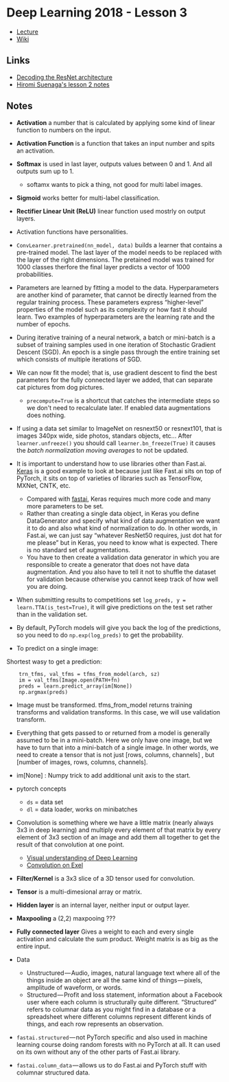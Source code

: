 # Deep Learning 2018 - Lesson 3

* [Lecture](https://youtu.be/9C06ZPF8Uuc)
* [Wiki](http://forums.fast.ai/t/wiki-lesson-3/9401)


## Links

* [Decoding the ResNet architecture](http://teleported.in/posts/decoding-resnet-architecture/)
* [Hiromi Suenaga's lesson 2 notes](https://medium.com/@hiromi_suenaga/deep-learning-2-part-1-lesson-3-74b0ef79e56)


## Notes

* **Activation** a number that is calculated by applying some kind of
  linear function to numbers on the input.

* **Activation Function** is a function that takes an input number and
  spits an activation.

* **Softmax** is used in last layer, outputs values between 0 and 1. And all
  outputs sum up to 1.
  - softamx wants to pick a thing, not good for multi label images.

* **Sigmoid** works better for multi-label classification.

* **Rectifier Linear Unit (ReLU)** linear function used mostrly on
  output layers.

* Activation functions have personalities.

* `ConvLearner.pretrained(nn_model, data)` builds a learner that
  contains a pre-trained model.  The last layer of the model needs to be
  replaced with the layer of the right dimensions. The pretained model was
  trained for 1000 classes therfore the final layer predicts a vector of
  1000 probabilities.

* Parameters are learned by fitting a model to the data. Hyperparameters
  are another kind of parameter, that cannot be directly learned from the
  regular training process. These parameters express “higher-level”
  properties of the model such as its complexity or how fast it should
  learn. Two examples of hyperparameters are the learning rate and the
  number of epochs.

* During iterative training of a neural network, a batch or mini-batch is
  a subset of training samples used in one iteration of Stochastic
  Gradient Descent (SGD). An epoch is a single pass through the entire
  training set which consists of multiple iterations of SGD.

* We can now fit the model; that is, use gradient descent to find the best
  parameters for the fully connected layer we added, that can separate cat
  pictures from dog pictures.
  - `precompute=True` is a shortcut that catches the intermediate steps
    so we don't need to recalculate later. If enabled data augmentations
  does nothing.

* If using a data set similar to ImageNet on resnext50 or resnext101,
  that is images 340px wide, side photos, standars objects, etc... After
  `learner.unfreeze()` you should call `learner.bn_freeze(True)` it causes
  the _batch normalization moving averages_ to not be updated.

* It is important to understand how to use libraries other than Fast.ai.
  [Keras](http://keras.io) is a good example to look at because just
  like Fast.ai sits on top of PyTorch, it sits on top of varieties of
  libraries such as TensorFlow, MXNet, CNTK, etc.
  - Compared with [fastai](https://github.com/fastai/fastai), Keras
    requires much more code and many more parameters to be set.
  - Rather than creating a single data object, in Keras you define
    DataGenerator and specify what kind of data augmentation we want it
    to do and also what kind of normalization to do. In other words, in
    Fast.ai, we can just say “whatever ResNet50 requires, just dot hat for
    me please” but in Keras, you need to know what is expected. There is no
    standard set of augmentations.
  - You have to then create a validation data generator in which you are
    responsible to create a generator that does not have data
    augmentation. And you also have to tell it not to shuffle the dataset
    for validation because otherwise you cannot keep track of how well you
    are doing.

* When submitting results to competitions set `log_preds, y =
  learn.TTA(is_test=True)`, it will give predictions on the test set
  rather than in the validation set.

* By default, PyTorch models will give you back the log of the
  predictions, so you need to do `np.exp(log_preds)` to get the
  probability.

* To predict on a single image:

Shortest wasy to get a prediction:


        trn_tfms, val_tfms = tfms_from_model(arch, sz)
        im = val_tfms(Image.open(PATH+fn)
        preds = learn.predict_array(im[None])
        np.argmax(preds)


* Image must be transformed. tfms_from_model returns training
  transforms and validation transforms. In this case, we will use
  validation transform.

* Everything that gets passed to or returned from a model is generally
  assumed to be in a mini-batch. Here we only have one image, but we have
  to turn that into a mini-batch of a single image. In other words, we
  need to create a tensor that is not just [rows, columns, channels] , but
  [number of images, rows, columns, channels].

* im[None] : Numpy trick to add additional unit axis to the start.


* pytorch concepts
  - `ds` = data set
  - `dl` = data loader, works on minibatches

* Convolution is something where we have a little matrix (nearly always
  3x3 in deep learning) and multiply every element of that matrix by
  every element of 3x3 section of an image and add them all together to
  get the result of that convolution at one point.
  - [Visual understanding of Deep Learning](https://youtu.be/9C06ZPF8Uuc?t=49m51s)
  - [Convolution on Exel](https://docs.google.com/spreadsheets/d/1kkUTVzKE1Xmi24MadQDszBIHXagH8_YYMUSC4Pvwqec/edit?usp=sharing)

* **Filter/Kernel** is a 3x3 slice of a 3D tensor used for convolution.

* **Tensor** is a multi-dimesional array or matrix.

* **Hidden layer** is an internal layer, neither input or output layer.

* **Maxpooling** a (2,2) maxpooing ???

* **Fully connected layer** Gives a weight to each and every single
  activation and calculate the sum product. Weight matrix is as big as
  the entire input.

* Data
  - Unstructured — Audio, images, natural language text where all of
    the things inside an object are all the same kind of
    things — pixels, amplitude of waveform, or words.
  - Structured — Profit and loss statement, information about a Facebook
    user where each column is structurally quite different. “Structured”
    refers to columnar data as you might find in a database or a spreadsheet
    where different columns represent different kinds of things, and each
    row represents an observation.

* `fastai.structured` — not PyTorch specific and also used in machine
  learning course doing random forests with no PyTorch at all. It can used
  on its own without any of the other parts of Fast.ai library.

* `fastai.column_data` — allows us to do Fast.ai and PyTorch stuff with
  columnar structured data.

